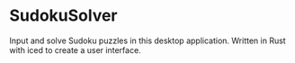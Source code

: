 # SudokuSolver
Input and solve Sudoku puzzles in this desktop application. Written in Rust with iced to create a user interface.

